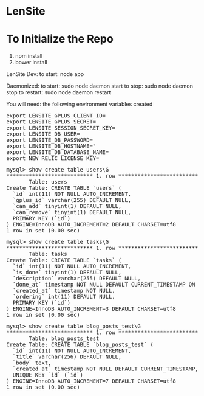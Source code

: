 LenSite
=======

# To Initialize the Repo

1. npm install
2. bower install


LenSite
Dev:
  to start: node app

Daemonized:
  to start: sudo node daemon start
  to stop: sudo node daemon stop
  to restart: sudo node daemon restart


You will need:
the following environment variables created
<pre>
export LENSITE_GPLUS_CLIENT_ID=
export LENSITE_GPLUS_SECRET=
export LENSITE_SESSION_SECRET_KEY=
export LENSITE_DB_USER=
export LENSITE_DB_PASSWORD=
export LENSITE_DB_HOSTNAME="
export LENSITE_DB_DATABASE_NAME=
export NEW_RELIC_LICENSE_KEY=
</pre>

<pre>
mysql> show create table users\G
*************************** 1. row ***************************
       Table: users
Create Table: CREATE TABLE `users` (
  `id` int(11) NOT NULL AUTO_INCREMENT,
  `gplus_id` varchar(255) DEFAULT NULL,
  `can_add` tinyint(1) DEFAULT NULL,
  `can_remove` tinyint(1) DEFAULT NULL,
  PRIMARY KEY (`id`)
) ENGINE=InnoDB AUTO_INCREMENT=2 DEFAULT CHARSET=utf8
1 row in set (0.00 sec)
</pre>


<pre>
mysql> show create table tasks\G
*************************** 1. row ***************************
       Table: tasks
Create Table: CREATE TABLE `tasks` (
  `id` int(11) NOT NULL AUTO_INCREMENT,
  `is_done` tinyint(1) DEFAULT NULL,
  `description` varchar(255) DEFAULT NULL,
  `done_at` timestamp NOT NULL DEFAULT CURRENT_TIMESTAMP ON UPDATE CURRENT_TIMESTAMP,
  `created_at` timestamp NOT NULL,
  `ordering` int(11) DEFAULT NULL,
  PRIMARY KEY (`id`)
) ENGINE=InnoDB AUTO_INCREMENT=3 DEFAULT CHARSET=utf8
1 row in set (0.00 sec)
</pre>

<pre>
mysql> show create table blog_posts_test\G
*************************** 1. row ***************************
       Table: blog_posts_test
Create Table: CREATE TABLE `blog_posts_test` (
  `id` int(11) NOT NULL AUTO_INCREMENT,
  `title` varchar(256) DEFAULT NULL,
  `body` text,
  `created_at` timestamp NOT NULL DEFAULT CURRENT_TIMESTAMP,
  UNIQUE KEY `id` (`id`)
) ENGINE=InnoDB AUTO_INCREMENT=7 DEFAULT CHARSET=utf8
1 row in set (0.00 sec)
</pre>
